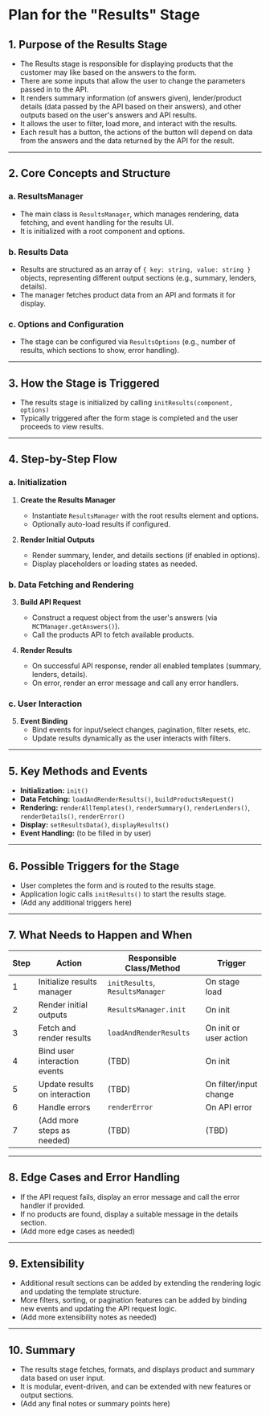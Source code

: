 # Plan for the "Results" Stage

## 1. **Purpose of the Results Stage**

- The Results stage is responsible for displaying products that the customer may like based on the answers to the form.
- There are some inputs that allow the user to change the parameters passed in to the API.
- It renders summary information (of answers given), lender/product details (data passed by the API based on their answers), and other outputs based on the user's answers and API results.
- It allows the user to filter, load more, and interact with the results.
- Each result has a button, the actions of the button will depend on data from the answers and the data returned by the API for the result.

---

## 2. **Core Concepts and Structure**

### a. **ResultsManager**

- The main class is `ResultsManager`, which manages rendering, data fetching, and event handling for the results UI.
- It is initialized with a root component and options.

### b. **Results Data**

- Results are structured as an array of `{ key: string, value: string }` objects, representing different output sections (e.g., summary, lenders, details).
- The manager fetches product data from an API and formats it for display.

### c. **Options and Configuration**

- The stage can be configured via `ResultsOptions` (e.g., number of results, which sections to show, error handling).

---

## 3. **How the Stage is Triggered**

- The results stage is initialized by calling `initResults(component, options)`
- Typically triggered after the form stage is completed and the user proceeds to view results.

---

## 4. **Step-by-Step Flow**

### a. **Initialization**

1. **Create the Results Manager**

   - Instantiate `ResultsManager` with the root results element and options.
   - Optionally auto-load results if configured.

2. **Render Initial Outputs**
   - Render summary, lender, and details sections (if enabled in options).
   - Display placeholders or loading states as needed.

### b. **Data Fetching and Rendering**

3. **Build API Request**

   - Construct a request object from the user's answers (via `MCTManager.getAnswers()`).
   - Call the products API to fetch available products.

4. **Render Results**
   - On successful API response, render all enabled templates (summary, lenders, details).
   - On error, render an error message and call any error handlers.

### c. **User Interaction**

5. **Event Binding**
   - Bind events for input/select changes, pagination, filter resets, etc.
   - Update results dynamically as the user interacts with filters.

---

## 5. **Key Methods and Events**

- **Initialization:** `init()`
- **Data Fetching:** `loadAndRenderResults()`, `buildProductsRequest()`
- **Rendering:** `renderAllTemplates()`, `renderSummary()`, `renderLenders()`, `renderDetails()`, `renderError()`
- **Display:** `setResultsData()`, `displayResults()`
- **Event Handling:** (to be filled in by user)

---

## 6. **Possible Triggers for the Stage**

- User completes the form and is routed to the results stage.
- Application logic calls `initResults()` to start the results stage.
- (Add any additional triggers here)

---

## 7. **What Needs to Happen and When**

| Step | Action                        | Responsible Class/Method        | Trigger                |
| ---- | ----------------------------- | ------------------------------- | ---------------------- |
| 1    | Initialize results manager    | `initResults`, `ResultsManager` | On stage load          |
| 2    | Render initial outputs        | `ResultsManager.init`           | On init                |
| 3    | Fetch and render results      | `loadAndRenderResults`          | On init or user action |
| 4    | Bind user interaction events  | (TBD)                           | On init                |
| 5    | Update results on interaction | (TBD)                           | On filter/input change |
| 6    | Handle errors                 | `renderError`                   | On API error           |
| 7    | (Add more steps as needed)    | (TBD)                           | (TBD)                  |

---

## 8. **Edge Cases and Error Handling**

- If the API request fails, display an error message and call the error handler if provided.
- If no products are found, display a suitable message in the details section.
- (Add more edge cases as needed)

---

## 9. **Extensibility**

- Additional result sections can be added by extending the rendering logic and updating the template structure.
- More filters, sorting, or pagination features can be added by binding new events and updating the API request logic.
- (Add more extensibility notes as needed)

---

## 10. **Summary**

- The results stage fetches, formats, and displays product and summary data based on user input.
- It is modular, event-driven, and can be extended with new features or output sections.
- (Add any final notes or summary points here)
